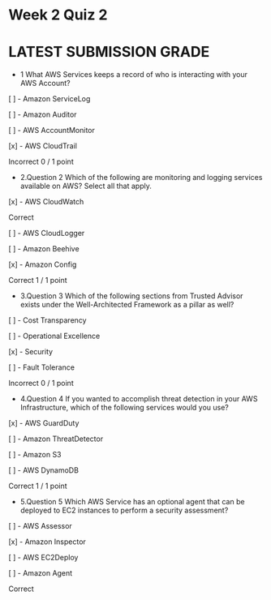 # Week 2 Quiz 2


# LATEST SUBMISSION GRADE


-  1  What AWS Services keeps a record of who is interacting with your AWS Account?


[ ] - Amazon ServiceLog


[ ] - Amazon Auditor


[ ] - AWS AccountMonitor


[x] - AWS CloudTrail

Incorrect
0 / 1 point

- 2.Question 2
Which of the following are monitoring and logging services available on AWS? Select all that apply.


[x] - AWS CloudWatch

Correct

[ ] - AWS CloudLogger


[ ] - Amazon Beehive


[x] - Amazon Config

Correct
1 / 1 point

- 3.Question 3
Which of the following sections from Trusted Advisor exists under the Well-Architected Framework as a pillar as well?


[ ] - Cost Transparency


[ ] - Operational Excellence


[x] - Security


[ ] - Fault Tolerance

Incorrect
0 / 1 point


- 4.Question 4
If you wanted to accomplish threat detection in your AWS Infrastructure, which of the following services would you use?


[x] - AWS GuardDuty


[ ] - Amazon ThreatDetector


[ ] - Amazon S3


[ ] - AWS DynamoDB

Correct
1 / 1 point

- 5.Question 5
Which AWS Service has an optional agent that can be deployed to EC2 instances to perform a security assessment?


[ ] - AWS Assessor


[x] - Amazon Inspector


[ ] - AWS EC2Deploy


[ ] - Amazon Agent

Correct
